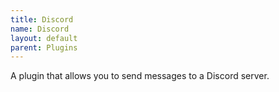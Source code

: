 ```yaml
---
title: Discord
name: Discord
layout: default
parent: Plugins
---
```


A plugin that allows you to send messages to a Discord server.